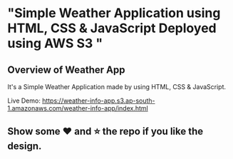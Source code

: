 # "Simple Weather Application using HTML, CSS &amp; JavaScript Deployed using AWS S3 "

## Overview of Weather App

It's a  Simple Weather Application made by using HTML, CSS &amp; JavaScript.


Live Demo:  https://weather-info-app.s3.ap-south-1.amazonaws.com/weather-info-app/index.html

## Show some :heart: and :star: the repo if you like the design.



